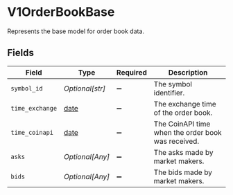 # V1OrderBookBase

Represents the base model for order book data.


## Fields

| Field                                                                | Type                                                                 | Required                                                             | Description                                                          |
| -------------------------------------------------------------------- | -------------------------------------------------------------------- | -------------------------------------------------------------------- | -------------------------------------------------------------------- |
| `symbol_id`                                                          | *Optional[str]*                                                      | :heavy_minus_sign:                                                   | The symbol identifier.                                               |
| `time_exchange`                                                      | [date](https://docs.python.org/3/library/datetime.html#date-objects) | :heavy_minus_sign:                                                   | The exchange time of the order book.                                 |
| `time_coinapi`                                                       | [date](https://docs.python.org/3/library/datetime.html#date-objects) | :heavy_minus_sign:                                                   | The CoinAPI time when the order book was received.                   |
| `asks`                                                               | *Optional[Any]*                                                      | :heavy_minus_sign:                                                   | The asks made by market makers.                                      |
| `bids`                                                               | *Optional[Any]*                                                      | :heavy_minus_sign:                                                   | The bids made by market makers.                                      |